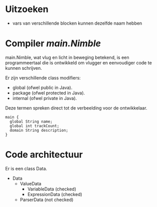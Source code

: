 # Uitzoeken
* vars van verschillende blocken kunnen dezelfde naam hebben

# Compiler *main.Nimble*
main.Nimble, wat vlug en licht in beweging betekend, is een programmeertaal die is ontwikkeld om vlugger en eenvoudiger code
te kunnen schrijven. 

Er zijn verschillende class modifiers:
* global (ofwel public in Java).
* package (ofwel protected in Java).
* internal (ofwel private in Java).

Deze termen spreken direct tot de verbeelding voor de ontwikkelaar. 


```
main {
  global String name;
  global int trackCount;
  domain String description;
}
```

# Code architectuur
Er is een class Data. 

* Data    
    * ValueData 
        * VariableData (checked)
        * ExpressionData (checked)
    * ParserData (not checked)



